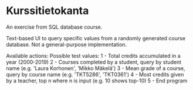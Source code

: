 # Kurssitietokanta
An exercise from SQL database course.

Text-based UI to query specific values from a randomly generated
course database. Not a general-purpose implementation.

Available actions:                                            Possible test values:
1 - Total credits accumulated in a year                       (2000-2019)
2 - Courses completed by a student, query by student name     (e.g. 'Laura Korhonen', 'Mikko Mäkelä')
3 - Mean grade of a course, query by course name              (e.g. 'TKT5286', 'TKT0361')
4 - Most credits given by a teacher, top n where n is input   (e.g. 10 shows top-10)
5 - End program
